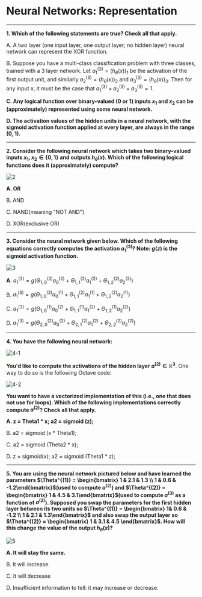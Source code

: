 # Neural Networks: Representation

----

**1. Which of the following statements are true? Check all that apply.**

A. A two layer (one input layer, one output layer; no hidden layer) neural network can represent the XOR function.

B. Suppose you have a multi-class classification problem with three classes, trained with a 3 layer network. Let $a^{(3)}_1 = (h_{\theta}(x))_1$ be the activation of the first output unit, and similarly $a^{(3)}_2 = (h_{\theta}(x))_2$ and $a^{(3)}_3 = (h_{\theta}(x))_3$. Then for any input $x$, it must be the case that $a^{(3)}_1 + a^{(3)}_2 + a^{(3)}_3 = 1$.

**C. Any logical function over binary-valued (0 or 1) inputs $x_1$ and $x_2$ can be (approximately) represented using some neural network.**

**D. The activation values of the hidden units in a neural network, with the sigmoid activation function applied at every layer, are always in the range (0, 1).**

----

**2. Consider the following neural network which takes two binary-valued inputs $x_1, x_2 \in \{0, 1\}$ and outputs $h_{\theta}{(x)}$. Which of the following logical functions does it (approximately) compute?**

![2](https://github.com/phdsky/FLAG/blob/master/MLANG/images/Week4_NeuralNetworksRepresentation/2.png)

**A. OR**

B. AND

C. NAND(meaning "NOT AND")

D. XOR(exclusive OR)

----

**3. Consider the neural network given below. Which of the following equations correctly computes the activation $a^{(3)}_1$? Note: $g(z)$ is the sigmoid activation function.**

![3](https://github.com/phdsky/FLAG/blob/master/MLANG/images/Week4_NeuralNetworksRepresentation/3.png)

**A**. $a^{(3)}_1 = g(\Theta^{(2)}_{1,0}a^{(2)}_0 + \Theta^{(2)}_{1,1}a^{(2)}_1 + \Theta^{(2)}_{1,2}a^{(2)}_2)$

B. $a^{(3)}_1 = g(\Theta^{(2)}_{1,0}a^{(1)}_0 + \Theta^{(2)}_{1,1}a^{(1)}_1 + \Theta^{(2)}_{1,2}a^{(1)}_2)$

C. $a^{(3)}_1 = g(\Theta^{(1)}_{1,0}a^{(2)}_0 + \Theta^{(1)}_{1,1}a^{(2)}_1 + \Theta^{(1)}_{1,2}a^{(2)}_2)$

D. $a^{(3)}_1 = g(\Theta^{(2)}_{2,0}a^{(2)}_0 + \Theta^{(2)}_{2,1}a^{(2)}_1 + \Theta^{(2)}_{2,2}a^{(2)}_2)$

----

**4. You have the following neural network:**

![4-1](https://github.com/phdsky/FLAG/blob/master/MLANG/images/Week4_NeuralNetworksRepresentation/4-1.png)

**You'd like to compute the activations of the hidden layer $a^{(2)} \in \mathbb R^3$**. One way to do so is the following Octave code:

![4-2](https://github.com/phdsky/FLAG/blob/master/MLANG/images/Week4_NeuralNetworksRepresentation/4-2.png)

**You want to have a vectorized implementation of this (i.e., one that does not use for loops). Which of the following implementations correctly compute $a^{(2)}$? Check all that apply.**

**A. z = Theta1 * x; a2 = sigmoid (z);**

B. a2 = sigmoid (x * Theta1);

C. a2 = sigmoid (Theta2 * x);

D. z = sigmoid(x); a2 = sigmoid (Theta1 * z);

----

**5. You are using the neural network pictured below and have learned the parameters $\Theta^{(1)} = \begin{bmatrix} 1 & 2.1 & 1.3 \\ 1 & 0.6 & -1.2\end{bmatrix}$(used to compute $a^{(2)}$) and $\Theta^{(2)} = \begin{bmatrix} 1 & 4.5 & 3.1\end{bmatrix}$(used to compute $a^{(3)}$ as a function of $a^{(2)}$). Supposed you swap the parameters for the first hidden layer between its two units so $\Theta^{(1)} = \begin{bmatrix} 1& 0.6 & -1.2 \\ 1 & 2.1 & 1.3\end{bmatrix}$ and also swap the output layer so $\Theta^{(2)} = \begin{bmatrix} 1 & 3.1 & 4.5 \end{bmatrix}$. How will this change the value of the output $h_{\theta}(x)$?**

![5](https://github.com/phdsky/FLAG/blob/master/MLANG/images/Week4_NeuralNetworksRepresentation/5.png)

**A. It will stay the same.**

B. It will increase.

C. It will decrease

D. Insufficient information to tell: it may increase or decrease.
